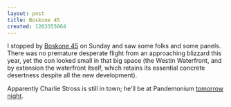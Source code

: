 ```yaml
---
layout: post
title: Boskone 45
created: 1203355064
---
```

I stopped by [Boskone 45](http://www.nesfa.org/Boskone/) on Sunday and saw some folks and some panels.  There was no premature desperate flight from an approaching blizzard this year, yet the con looked small in that big space (the Westin Waterfront, and by extension the waterfront itself, which retains its essential concrete desertness despite all the new development).

Apparently Charlie Stross is still in town; he'll be at Pandemonium [tomorrow night](http://community.livejournal.com/pandemonium_bks/160051.html).
